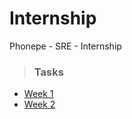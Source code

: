 # Internship
Phonepe - SRE - Internship 

>### Tasks

* [Week 1](https://github.com/alwaysiamkk/Internship/tree/main/Week%201)
* [Week 2](https://github.com/alwaysiamkk/Internship/tree/main/Week%202)
